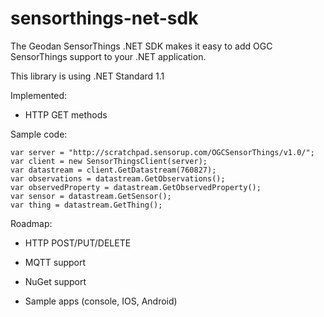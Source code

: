 # sensorthings-net-sdk

The Geodan SensorThings .NET SDK makes it easy to add OGC SensorThings support to your .NET application.

This library is using .NET Standard 1.1

Implemented:

- HTTP GET methods

Sample code:

```
var server = "http://scratchpad.sensorup.com/OGCSensorThings/v1.0/";
var client = new SensorThingsClient(server);
var datastream = client.GetDatastream(760827);
var observations = datastream.GetObservations();
var observedProperty = datastream.GetObservedProperty();
var sensor = datastream.GetSensor();
var thing = datastream.GetThing();

```

Roadmap:

- HTTP POST/PUT/DELETE

- MQTT support

- NuGet support

- Sample apps (console, IOS, Android)
